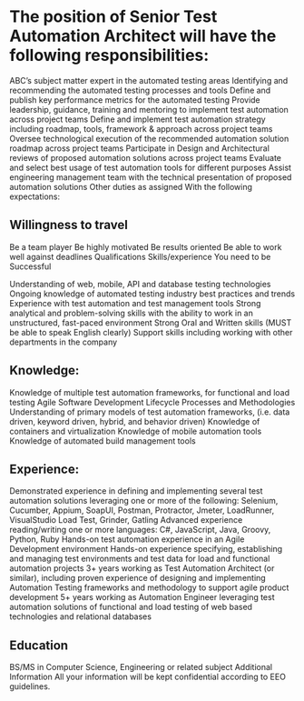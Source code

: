 
# The position of Senior Test Automation Architect will have the following responsibilities:

ABC’s subject matter expert in the automated testing areas
Identifying and recommending the automated testing processes and tools
Define and publish key performance metrics for the automated testing
Provide leadership, guidance, training and mentoring to implement test automation across project teams
Define and implement test automation strategy including roadmap, tools, framework & approach across project teams
Oversee technological execution of the recommended automation solution roadmap across project teams
Participate in Design and Architectural reviews of proposed automation solutions across project teams
Evaluate and select best usage of test automation tools for different purposes
Assist engineering management team with the technical presentation of proposed automation solutions
Other duties as assigned
With the following expectations:

## Willingness to travel
Be a team player
Be highly motivated
Be results oriented
Be able to work well against deadlines
Qualifications
Skills/experience You need to be Successful

Understanding of web, mobile, API and database testing technologies
Ongoing knowledge of automated testing industry best practices and trends
Experience with test automation and test management tools
Strong analytical and problem-solving skills with the ability to work in an unstructured, fast-paced environment
Strong Oral and Written skills (MUST be able to speak English clearly)
Support skills including working with other departments in the company

## Knowledge:

Knowledge of multiple test automation frameworks, for functional and load testing
Agile Software Development Lifecycle Processes and Methodologies
Understanding of primary models of test automation frameworks, (i.e. data driven, keyword driven, hybrid, and behavior driven)
Knowledge of containers and virtualization
Knowledge of mobile automation tools
Knowledge of automated build management tools

## Experience:

Demonstrated experience in defining and implementing several test automation solutions leveraging one or more of the following: Selenium, Cucumber, Appium, SoapUI, Postman, Protractor, Jmeter, LoadRunner, VisualStudio Load Test, Grinder, Gatling
Advanced experience reading/writing one or more languages: C#, JavaScript, Java, Groovy, Python, Ruby
Hands-on test automation experience in an Agile Development environment
Hands-on experience specifying, establishing and managing test environments and test data for load and functional automation projects
 3+ years working as Test Automation Architect (or similar), including proven experience of designing and implementing Automation Testing frameworks and methodology to support agile product development
5+ years working as Automation Engineer leveraging test automation solutions of functional and load testing of web based technologies and relational databases

## Education

BS/MS in Computer Science, Engineering or related subject
Additional Information
All your information will be kept confidential according to EEO guidelines.
